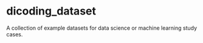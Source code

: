 # dicoding_dataset
A collection of example datasets for data science or machine learning study cases.
